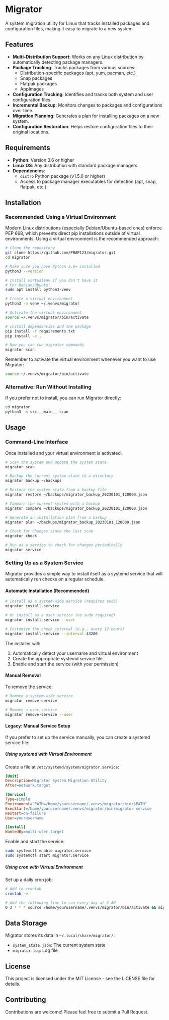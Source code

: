 # Migrator

A system migration utility for Linux that tracks installed packages and configuration files, making it easy to migrate to a new system.

## Features

- **Multi-Distribution Support**: Works on any Linux distribution by automatically detecting package managers.
- **Package Tracking**: Tracks packages from various sources:
  - Distribution-specific packages (apt, yum, pacman, etc.)
  - Snap packages
  - Flatpak packages
  - AppImages
- **Configuration Tracking**: Identifies and tracks both system and user configuration files.
- **Incremental Backup**: Monitors changes to packages and configurations over time.
- **Migration Planning**: Generates a plan for installing packages on a new system.
- **Configuration Restoration**: Helps restore configuration files to their original locations.

## Requirements

- **Python**: Version 3.6 or higher
- **Linux OS**: Any distribution with standard package managers
- **Dependencies**: 
  - `distro` Python package (v1.5.0 or higher)
  - Access to package manager executables for detection (apt, snap, flatpak, etc.)

## Installation

### Recommended: Using a Virtual Environment

Modern Linux distributions (especially Debian/Ubuntu-based ones) enforce PEP 668, which prevents direct pip installations outside of virtual environments. Using a virtual environment is the recommended approach:

```bash
# Clone the repository
git clone https://github.com/PBAP123/migrator.git
cd migrator

# Make sure you have Python 3.6+ installed
python3 --version

# Install virtualenv if you don't have it
# For Debian/Ubuntu:
sudo apt install python3-venv

# Create a virtual environment
python3 -m venv ~/.venvs/migrator

# Activate the virtual environment
source ~/.venvs/migrator/bin/activate

# Install dependencies and the package
pip install -r requirements.txt
pip install -e .

# Now you can run migrator commands
migrator scan
```

Remember to activate the virtual environment whenever you want to use Migrator:

```bash
source ~/.venvs/migrator/bin/activate
```

### Alternative: Run Without Installing

If you prefer not to install, you can run Migrator directly:

```bash
cd migrator
python3 -m src.__main__ scan
```

## Usage

### Command-Line Interface

Once installed and your virtual environment is activated:

```bash
# Scan the system and update the system state
migrator scan

# Backup the current system state to a directory
migrator backup ~/backups

# Restore the system state from a backup file
migrator restore ~/backups/migrator_backup_20230101_120000.json

# Compare the current system with a backup
migrator compare ~/backups/migrator_backup_20230101_120000.json

# Generate an installation plan from a backup
migrator plan ~/backups/migrator_backup_20230101_120000.json

# Check for changes since the last scan
migrator check

# Run as a service to check for changes periodically
migrator service
```

### Setting Up as a System Service

Migrator provides a simple way to install itself as a systemd service that will automatically run checks on a regular schedule.

#### Automatic Installation (Recommended)

```bash
# Install as a system-wide service (requires sudo)
migrator install-service

# Or install as a user service (no sudo required)
migrator install-service --user

# Customize the check interval (e.g., every 12 hours)
migrator install-service --interval 43200
```

The installer will:
1. Automatically detect your username and virtual environment
2. Create the appropriate systemd service file
3. Enable and start the service (with your permission)

#### Manual Removal

To remove the service:

```bash
# Remove a system-wide service
migrator remove-service

# Remove a user service
migrator remove-service --user
```

#### Legacy: Manual Service Setup

If you prefer to set up the service manually, you can create a systemd service file:

##### Using systemd with Virtual Environment

Create a file at `/etc/systemd/system/migrator.service`:

```ini
[Unit]
Description=Migrator System Migration Utility
After=network.target

[Service]
Type=simple
Environment="PATH=/home/yourusername/.venvs/migrator/bin:$PATH"
ExecStart=/home/yourusername/.venvs/migrator/bin/migrator service
Restart=on-failure
User=yourusername

[Install]
WantedBy=multi-user.target
```

Enable and start the service:

```bash
sudo systemctl enable migrator.service
sudo systemctl start migrator.service
```

##### Using cron with Virtual Environment

Set up a daily cron job:

```bash
# Add to crontab
crontab -e

# Add the following line to run every day at 3 AM
0 3 * * * source /home/yourusername/.venvs/migrator/bin/activate && migrator check
```

## Data Storage

Migrator stores its data in `~/.local/share/migrator/`:

- `system_state.json`: The current system state
- `migrator.log`: Log file

## License

This project is licensed under the MIT License - see the LICENSE file for details.

## Contributing

Contributions are welcome! Please feel free to submit a Pull Request.
